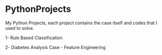 # PythonProjects
My Python Projects, each project contains the case itself and codes that I used to solve.

1- Rule Based Classification

2- Diabetes Analysis Case - Feature Engineering
